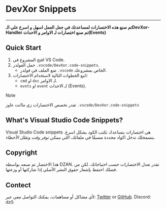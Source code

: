 # DevXor Snippets
_____
**تم صنع هذه الاختصارات لمساعدتك في جعل العمل اسهل و اسرع علي الـDevXor-Handler تم صنع اختصارات لـ الاوامر و الاحداث(Events)**

## Quick Start
1. افتح المشروع في VS Code.
2. حمل الفولدر `.vscode/DevXor.code-snippets`.
   - ضع الملف في فولدر `.vscode` الخاص بمشروعك.
3. اتبع الخطوات التالية لاستخدام الاختصارات:
   - `cmd` او `dxc` لـ الاوامر.
   - `evnts` او `event` لـ الاحداث (Events).
> [!NOTE]
> تقدر تخصص الاختصارات زي ماانت عاوز `.vscode/DevXor.code-snippets`
## What's Visual Studio Code Snippets?
Visual Studio Code snippets هي اختصارات بتساعدك تكتب الكود بشكل اسرع. بتسمحلك تدخل اكواد محددة مسبقًا في ملفاتك، _اللي ممكن توفر وقت وتقلل الأخطاء_.

## Copyright
هذا الاختصار تم صنعه بواسطة DZAN. تقدر تعدل الاختصارات حسب احتياجاتك، لكن من فضلك احتفظ بإشعار حقوق النشر الأصلي إذا شاركتها أو وزعتها.
## Contect
لأي مشاكل أو مساهمات، يمكنك التواصل معي عبر:
[Twitter](https://twitter.com/_dz4n) or [GitHub](httlps://github.com/d-zan/DevXor-Snippet).
Discord: dz0. 
